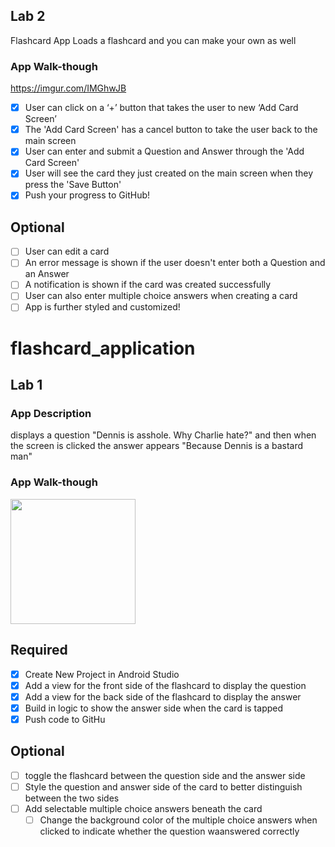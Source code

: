 ## Lab 2

Flashcard App
Loads a flashcard and you can make your own as well

### App Walk-though
https://imgur.com/IMGhwJB

<blockquote class="imgur-embed-pub" lang="en" data-id="a/UYUYWmj" data-context="false" ><a href="//imgur.com/a/UYUYWmj"></a></blockquote><script async src="//s.imgur.com/min/embed.js" charset="utf-8"></script>


- [x] User can click on a ‘+’ button that takes the user to new ‘Add Card Screen’
- [x] The 'Add Card Screen' has a cancel button to take the user back to the main screen
- [x] User can enter and submit a Question and Answer through the 'Add Card Screen'
- [x] User will see the card they just created on the main screen when they press the 'Save Button'
- [x] Push your progress to GitHub!

## Optional
- [ ] User can edit a card
- [ ] An error message is shown if the user doesn't enter both a Question and an Answer
- [ ] A notification is shown if the card was created successfully
- [ ] User can also enter multiple choice answers when creating a card
- [ ] App is further styled and customized!

# flashcard_application

## Lab 1

### App Description

displays a question "Dennis is asshole. Why Charlie hate?" and then when the screen is clicked the answer appears "Because Dennis is a bastard man"

### App Walk-though

<img src= https://media.giphy.com/media/yfRLvJgFHvMAdhjsfO/giphy.gif width=200><br>

## Required
- [x] Create New Project in Android Studio
- [x] Add a view for the front side of the flashcard to display the question
- [x] Add a view for the back side of the flashcard to display the answer
- [x] Build in logic to show the answer side when the card is tapped
- [x] Push code to GitHu
## Optional
- [ ] toggle the flashcard between the question side and the answer side
- [ ] Style the question and answer side of the card to better distinguish between the two sides
- [ ] Add selectable multiple choice answers beneath the card
   - [ ] Change the background color of the multiple choice answers when clicked to indicate whether the question waanswered correctly
